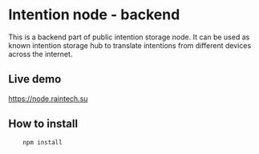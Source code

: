 # Intention node - backend
This is a backend part of public intention storage node. 
It can be used as known intention storage hub to translate intentions 
from different devices across the internet.

## Live demo
https://node.raintech.su  

## How to install
```bash
    npm install
```    

   